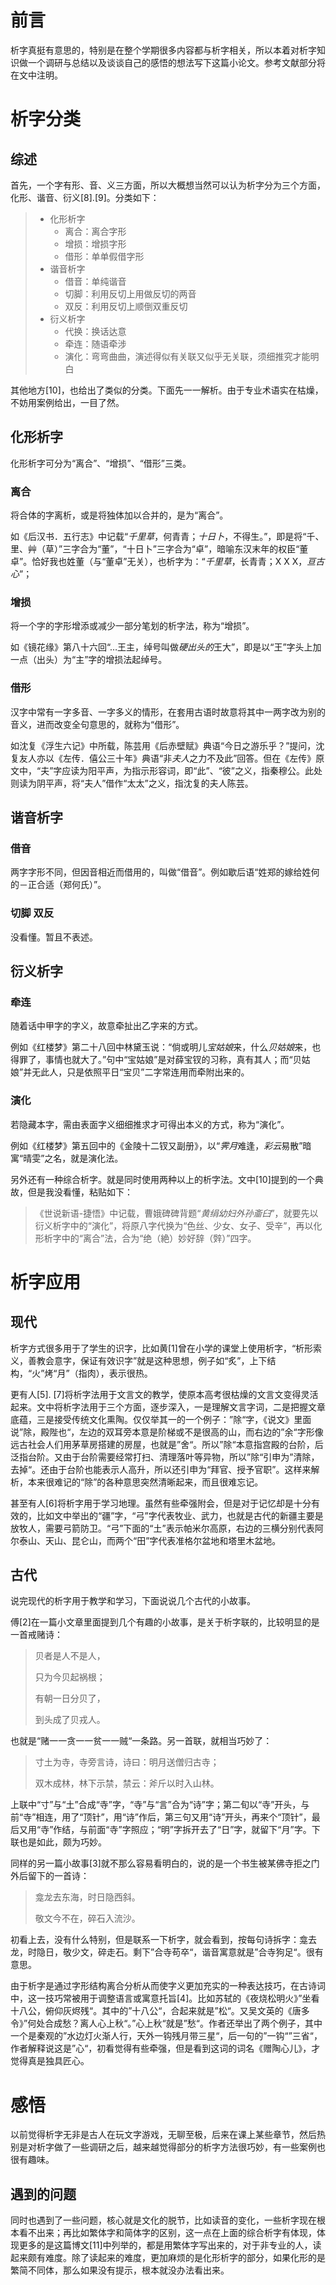 # 前言

析字真挺有意思的，特别是在整个学期很多内容都与析字相关，所以本着对析字知识做一个调研与总结以及谈谈自己的感悟的想法写下这篇小论文。参考文献部分将在文中注明。

# 析字分类

## 综述

首先，一个字有形、音、义三方面，所以大概想当然可以认为析字分为三个方面，化形、谐音、衍义[8].[9]。分类如下：

> - 化形析字 
>   - 离合：离合字形
>   - 增损：增损字形
>   - 借形：单单假借字形
> - 谐音析字
>   - 借音：单纯谐音
>   - 切脚：利用反切上用做反切的两音
>   - 双反：利用反切上顺倒双重反切
> - 衍义析字
>   - 代换：换话达意
>   - 牵连：随语牵涉
>   - 演化：弯弯曲曲，演述得似有关联又似乎无关联，须细推究才能明白

其他地方[10]，也给出了类似的分类。下面先一一解析。由于专业术语实在枯燥，不妨用案例给出，一目了然。

## 化形析字

化形析字可分为“离合”、“增损”、“借形”三类。

### 离合

将合体的字离析，或是将独体加以合并的，是为“离合”。

如《后汉书．五行志》中记载“*千里草*，何青青；*十日卜*，不得生。”，即是将“千、里、艸（草）”三字合为“董”，“十日卜”三字合为“卓”，暗喻东汉末年的权臣“董卓”。恰好我也姓董（与“董卓”无关），也析字为：“*千里草*，长青青；X X X，*亘古心*”；

### 增损

将一个字的字形增添或减少一部分笔划的析字法，称为“增损”。

如《镜花缘》第八十六回“…王主，绰号叫做*硬出头的*王大”，即是以“王”字头上加一点（出头）为“主”字的增损法起绰号。

### 借形

汉字中常有一字多音、一字多义的情形，在套用古语时故意将其中一两字改为别的音义，进而改变全句意思的，就称为“借形”。

如沈复《浮生六记》中所载，陈芸用《后赤壁赋》典语“今日之游乐乎？”提问，沈复友人亦以《左传．僖公三十年》典语“非*夫人*之力不及此”回答。但在《左传》原文中，“夫”字应读为阳平声，为指示形容词，即“此”、“彼”之义，指秦穆公。此处则读为阴平声，将“夫人”借作“太太”之义，指沈复的夫人陈芸。

## 谐音析字

### 借音

两字字形不同，但因音相近而借用的，叫做“借音”。例如歇后语“姓郑的嫁给姓何的－正合适（郑何氏）”。

### 切脚 双反

没看懂。暂且不表述。

## 衍义析字

### 牵连

随着话中甲字的字义，故意牵扯出乙字来的方式。

例如《红楼梦》第二十八回中林黛玉说：“倘或明儿*宝姑娘*来，什么*贝姑娘*来，也得罪了，事情也就大了。”句中“宝姑娘”是对薛宝钗的习称，真有其人；而“贝姑娘”并无此人，只是依照平日“宝贝”二字常连用而牵附出来的。

### 演化

若隐藏本字，需由表面字义细细推求才可得出本义的方式，称为“演化”。

例如《红楼梦》第五回中的《金陵十二钗又副册》，以“*霁月*难逢，*彩云*易散”暗寓“晴雯”之名，就是演化法。

另外还有一种综合析字。就是同时使用两种以上的析字法。文中[10]提到的一个典故，但是我没看懂，粘贴如下：

> 《世说新语-捷悟》中记载，曹娥碑碑背题“*黄绢幼妇外孙齑臼*”，就要先以衍义析字中的“演化”，将原八字代换为“色丝、少女、女子、受辛”，再以化形析字中的“离合”法，合为“绝（絶）妙好辞（辤）”四字。

# 析字应用

## 现代

析字方式很多用于了学生的识字，比如黄[1]曾在小学的课堂上使用析字，“析形索义，善教会意字，保证有效识字”就是这种思想，例子如“炙”，上下结构，“火”烤“月”（指肉），表示很热。

更有人[5]. [7]将析字法用于文言文的教学，使原本高考很枯燥的文言文变得灵活起来。文中将析字法用于三个方面，逐步深入，一是理解文言字词，二是把握文章底蕴，三是接受传统文化熏陶。仅仅举其一的一个例子：”除“字，《说文》里面说”除，殿陛也“，左边的双耳旁本意是阶梯或不是很高的山，而右边的”余“字形像远古社会人们用茅草房搭建的房屋，也就是”舍“。所以”除“本意指宫殿的台阶，后泛指台阶。又由于台阶需要经常打扫、清理落叶等异物，所以”除“引申为”清除，去掉“。还由于台阶也能表示人高升，所以还引申为“拜官、授予官职”。这样来解析，本来很难记的“除”的各种意思突然清晰起来，而且很难忘记。

甚至有人[6]将析字用于学习地理。虽然有些牵强附会，但是对于记忆却是十分有效的，比如文中举出的“疆”字，“弓”字代表牧业、武力，也就是古代的新疆主要是放牧人，需要弓箭防卫。“弓”下面的“土”表示帕米尔高原，右边的三横分别代表阿尔泰山、天山、昆仑山，而两个“田”字代表准格尔盆地和塔里木盆地。

## 古代

说完现代的析字用于教学和学习，下面说说几个古代的小故事。

傅[2]在一篇小文章里面提到几个有趣的小故事，是关于析字联的，比较明显的是一首戒赌诗：

> 贝者是人不是人，
>
> 只为今贝起祸根；
>
> 有朝一日分贝了，
>
> 到头成了贝戎人。

也就是“赌一一贪一一贫一一贼“一条路。另一首联，就相当巧妙了：

> 寸土为寺，寺旁言诗，诗曰：明月送僧归古寺；
>
> 双木成林，林下示禁，禁云：斧斤以时入山林。

上联中“寸”与“土”合成“寺”字，“寺”与“言”合为“诗”字；第二旬以“寺”开头，与前“寺”相连，用了“顶针”，用“诗”作后，第三句又用“诗”开头，再来个“顶针”，最后又用“寺”作结，与前面“寺”字照应；“明”字拆开去了“日”字，就留下“月”字。下联也是如此，颇为巧妙。

同样的另一篇小故事[3]就不那么容易看明白的，说的是一个书生被某佛寺拒之门外后留下的一首诗：

> 龛龙去东海，时日隐西斜。
>
> 敬文今不在，碎石入流沙。

初看上去，没有什么特别，但是联系一下析字，就会看到，按每句诗拆字：龛去龙，时隐日，敬少文，碎走石。剩下”合寺苟卒“，谐音寓意就是”合寺狗足“。很有意思。

由于析字是通过字形结构离合分析从而使字义更加充实的一种表达技巧，在古诗词中，这一技巧常被用于调整语言或寓意托旨[4]。比如苏轼的《夜烧松明火》”坐看十八公，俯仰灰烬残“。其中的”十八公“，合起来就是”松“。又吴文英的《唐多令》”何处合成愁？离人心上秋“。”心上秋“就是”愁“。作者还举出了两个例子，其中一个是秦观的”水边灯火渐人行，天外一钩残月带三星“，后一句的”一钩“”三省“，作者解释说这是”心“，初看觉得有些牵强，但是看到这词的词名《赠陶心儿》，才觉得真是独具匠心。

# 感悟

以前觉得析字无非是古人在玩文字游戏，无聊至极，后来在课上某些章节，然后热别是对析字做了一些调研之后，越来越觉得部分的析字方法很巧妙，有一些案例也很有趣味。

## 遇到的问题

同时也遇到了一些问题，核心就是文化的脱节，比如读音的变化，一些析字现在根本看不出来；再比如繁体字和简体字的区别，这一点在上面的综合析字有体现，体现更多的是这篇博文[11]中列举的，都是用繁体字写出来的，对于非专业的人，读起来颇有难度。除了读起来的难度，更加麻烦的是化形析字的部分，如果化形的是繁简不同体，那么如果没有提示，根本就没办法看出来。

